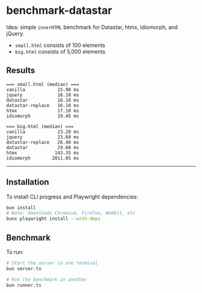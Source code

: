 # benchmark-datastar

Idea: simple `innerHTML` benchmark for Datastar, htmx, Idiomorph, and jQuery.

- `small.html` consists of 100 elements
- `big.html` consists of 5,000 elements

## Results

```
=== small.html (median) ===
vanilla            15.90 ms
jquery             16.10 ms
datastar           16.10 ms
datastar-replace   16.10 ms
htmx               17.10 ms
idiomorph          19.45 ms

=== big.html (median) ===
vanilla            23.20 ms
jquery             23.60 ms
datastar-replace   26.40 ms
datastar           29.80 ms
htmx              143.35 ms
idiomorph        2811.05 ms
```

---

## Installation

To install CLI progress and Playwright dependencies:

```bash
bun install
# Note: downloads Chromium, Firefox, WebKit, etc
bunx playwright install --with-deps
```

## Benchmark

To run:

```bash
# Start the server in one terminal
bun server.ts

# Run the benchmark in another
bun runner.ts
```